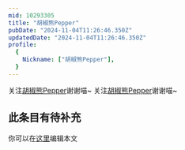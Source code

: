 ```yaml
---
mid: 10293305
title: "胡椒熊Pepper"
pubDate: "2024-11-04T11:26:46.350Z"
updatedDate: "2024-11-04T11:26:46.350Z"
profile:
  {
    Nickname: ["胡椒熊Pepper"],
  }
---
```


关注[胡椒熊Pepper](https://space.bilibili.com/10293305)谢谢喵~ 关注[胡椒熊Pepper](https://space.bilibili.com/10293305)谢谢喵~

## 此条目有待补充
你可以在[这里](https://github.com/Yuhanawa/VTuber.ICU-Content/edit/master/v/胡椒熊Pepper/index.md)编辑本文
